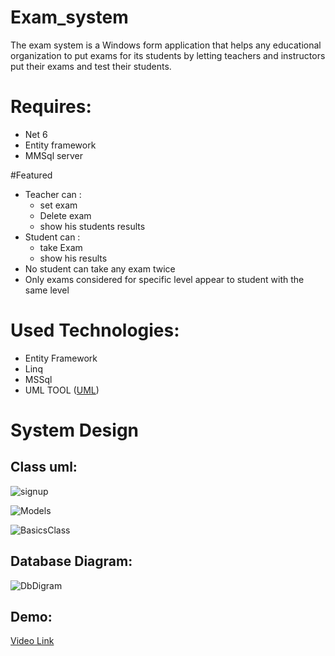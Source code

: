 # Exam_system
The exam system is a Windows form application that helps any educational organization to put exams for its students by letting teachers and instructors put their exams and test their students.
# Requires:
* Net 6
* Entity framework
* MMSql server

#Featured
+ Teacher can :
  - set exam 
  - Delete exam
  - show his students results
+ Student can :
  - take Exam
  - show his results
+ No student can take any exam twice
+ Only exams considered for specific level appear to student with the same level

# Used Technologies:
- Entity Framework
- Linq
- MSSql
- UML TOOL ([UML](https://www.umlet.com/))
# System Design
## Class uml:

![signup](https://github.com/Omar-Alaa-Elzanaty/Exam_system/assets/94639386/57e0a76b-fb96-448b-adfe-51cd8648159c)

![Models](https://github.com/Omar-Alaa-Elzanaty/Exam_system/assets/94639386/01642bea-b87b-4d7d-850d-746bc22ceb25)


![BasicsClass](https://github.com/Omar-Alaa-Elzanaty/Exam_system/assets/94639386/034424de-2e4e-4ee6-ba2a-67acc504694b)

## Database Diagram:

![DbDigram](https://github.com/Omar-Alaa-Elzanaty/Exam_system/assets/94639386/4155a0a2-3d0d-4624-bc99-5cc79a158e6a)

## Demo:

[Video Link]([url](https://drive.google.com/file/d/1cb4NDxGCdCYtImgrv7xVIepYTC0amX3u/view?usp=sharing)https://drive.google.com/file/d/1cb4NDxGCdCYtImgrv7xVIepYTC0amX3u/view?usp=sharing)
